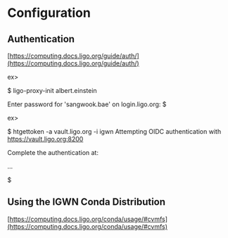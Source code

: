 # Configuration

## Authentication

[https://computing.docs.ligo.org/guide/auth/](https://computing.docs.ligo.org/guide/auth/)

ex>&#x20;

$ ligo-proxy-init albert.einstein

Enter password for 'sangwook.bae' on login.ligo.org: $

ex>&#x20;

$ htgettoken -a vault.ligo.org -i igwn Attempting OIDC authentication with https://vault.ligo.org:8200

Complete the authentication at:

...

$



## Using the IGWN Conda Distribution

[https://computing.docs.ligo.org/conda/usage/#cvmfs](https://computing.docs.ligo.org/conda/usage/#cvmfs)
